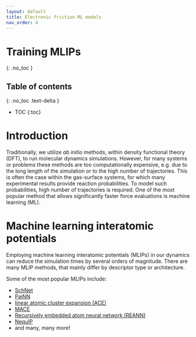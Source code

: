 ```yaml
---
layout: default
title: Electronic friction ML models
nav_order: 4
---
```


# Training MLIPs
{: .no_toc }

## Table of contents
{: .no_toc .text-delta }

- TOC
{:toc}

# Introduction
Traditionally, we utilize *ab initio* methods, within density functional theory (DFT), to run molecular dynamics simulations. However, for many systems or problems these methods are too computationally expensive, e.g. due to the long length of the simulation or to the high number of trajectories. This is often the case within the gas-surface systems, for which many experimental results provide reaction probabilities. To model such probabilities, high number of trajectories is required. One of the most popular method that allows significantly faster force evaluations is machine learning (ML).

# Machine learning interatomic potentials
Employing machine learning interatomic potentials (MLIPs) in our dynamics can reduce the simulation times by several orders of magnitude. There are many MLIP methods, that mainly differ by descriptor type or architecture.

Some of the most popular MLIPs include:
* [SchNet](https://github.com/atomistic-machine-learning/schnetpack/tree/master)
* [PaiNN](https://github.com/atomistic-machine-learning/schnetpack/tree/masters)
* [linear atomic cluster expansion (ACE)](https://github.com/ACEsuit/ACEpotentials.jl)
* [MACE](https://github.com/ACEsuit/mace/tree/main/mace)
* [Recursively embedded atom neural network (REANN)](https://github.com/zhangylch/REANN/tree/main)
* [NequIP](https://github.com/mir-group/nequip/tree/main)
* and many, many more!

